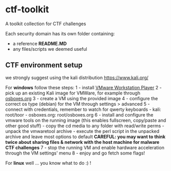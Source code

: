 # ctf-toolkit
A toolkit collection for CTF challenges

Each security domain has its own folder containing:
- a reference **README.MD**
- any files/scripts we deemed useful

## CTF environment setup

we strongly suggest using the kali distribution https://www.kali.org/

For **windows** follow these steps:
1 - install [VMware Workstation Player](http://www.vmware.com/go/tryplayerpro-win-64-fr)
2 - pick up an existing Kali image for VMWare, for example through [osboxes.org](http://www.osboxes.org/kali-linux/)
3 - create a VM using the provided image
4 - configure the correct os type (debian) for the VM through settings > advanced
5 - connect with credentials, remember to watch for qwerty keyboards
    - kali: root/toor
    - osboxes.org: root/osboxes.org
6 - install and configure the vmware tools on the running image (this enables fullscreen, copy/paste and other good stuff)
    - copy the cd media to any folder with read/write perms
    - unpack the vmwaretool archive
    - execute the perl script in the unpacked archive and leave most options to default **CAREFUL: you may want to think twice about sharing files & network with the host machine for malware CTF challenges**
7 - stop the running VM and enable hardware acceleration through the VM settings' menu
8 - enjoy and go fetch some flags!

For **linux** well ... you know what to do :) !